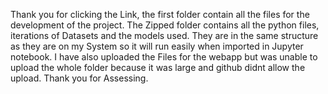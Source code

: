 Thank you for clicking the Link, the first folder contain all the files for the development of the project.
The Zipped folder contains all the python files, iterations of Datasets and the models used.
They are in the same structure as they are on my System so it will run easily when imported in Jupyter notebook.
I have also uploaded the Files for the webapp but was unable to upload the whole folder because it was large and github didnt allow the upload.
Thank you for Assessing.

